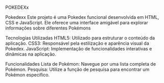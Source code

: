  POKEDEXx

Pokedexx
Este projeto é uma Pokedex funcional desenvolvida em HTML, CSS e JavaScript. Ele oferece uma interface amigável para explorar informações sobre diferentes Pokémons

Tecnologias Utilizadas
HTML5: Utilizado para estruturar o conteúdo da aplicação.
CSS3: Responsável pela estilização e aparência visual da Pokedex.
JavaScript: Implementação de funcionalidades interativas e dinâmicas na aplicação.

Funcionalidades
Lista de Pokémon: Navegue por uma lista completa de Pokémon.
Pesquisa: Utilize a função de pesquisa para encontrar um Pokémon específico.
